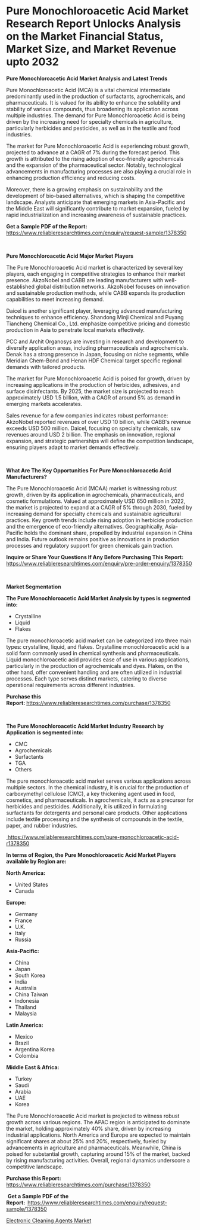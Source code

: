 <p><h1>Pure Monochloroacetic Acid Market Research Report Unlocks Analysis on the Market Financial Status, Market Size, and Market Revenue upto 2032</h1></p><p><strong>Pure Monochloroacetic Acid Market Analysis and Latest Trends</strong></p>
<p><p>Pure Monochloroacetic Acid (MCA) is a vital chemical intermediate predominantly used in the production of surfactants, agrochemicals, and pharmaceuticals. It is valued for its ability to enhance the solubility and stability of various compounds, thus broadening its application across multiple industries. The demand for Pure Monochloroacetic Acid is being driven by the increasing need for specialty chemicals in agriculture, particularly herbicides and pesticides, as well as in the textile and food industries.</p><p>The market for Pure Monochloroacetic Acid is experiencing robust growth, projected to advance at a CAGR of 7% during the forecast period. This growth is attributed to the rising adoption of eco-friendly agrochemicals and the expansion of the pharmaceutical sector. Notably, technological advancements in manufacturing processes are also playing a crucial role in enhancing production efficiency and reducing costs.</p><p>Moreover, there is a growing emphasis on sustainability and the development of bio-based alternatives, which is shaping the competitive landscape. Analysts anticipate that emerging markets in Asia-Pacific and the Middle East will significantly contribute to market expansion, fueled by rapid industrialization and increasing awareness of sustainable practices.</p></p>
<p><strong>Get a Sample PDF of the Report:&nbsp;</strong> <a href="https://www.reliableresearchtimes.com/enquiry/request-sample/1378350?utm_campaign=1940&utm_medium=2&utm_source=Github&utm_content=ia&utm_term=01022025&utm_id=pure-monochloroacetic-acid">https://www.reliableresearchtimes.com/enquiry/request-sample/1378350</a></p>
<p>&nbsp;</p>
<p><strong>Pure Monochloroacetic Acid Major Market Players</strong></p>
<p><p>The Pure Monochloroacetic Acid market is characterized by several key players, each engaging in competitive strategies to enhance their market presence. AkzoNobel and CABB are leading manufacturers with well-established global distribution networks. AkzoNobel focuses on innovation and sustainable production methods, while CABB expands its production capabilities to meet increasing demand.</p><p>Daicel is another significant player, leveraging advanced manufacturing techniques to enhance efficiency. Shandong Minji Chemical and Puyang Tiancheng Chemical Co., Ltd. emphasize competitive pricing and domestic production in Asia to penetrate local markets effectively.</p><p>PCC and Archit Organosys are investing in research and development to diversify application areas, including pharmaceuticals and agrochemicals. Denak has a strong presence in Japan, focusing on niche segments, while Meridian Chem-Bond and Henan HDF Chemical target specific regional demands with tailored products.</p><p>The market for Pure Monochloroacetic Acid is poised for growth, driven by increasing applications in the production of herbicides, adhesives, and surface disinfectants. By 2025, the market size is projected to reach approximately USD 1.5 billion, with a CAGR of around 5% as demand in emerging markets accelerates.</p><p>Sales revenue for a few companies indicates robust performance: AkzoNobel reported revenues of over USD 10 billion, while CABB's revenue exceeds USD 500 million. Daicel, focusing on specialty chemicals, saw revenues around USD 2 billion. The emphasis on innovation, regional expansion, and strategic partnerships will define the competition landscape, ensuring players adapt to market demands effectively.</p></p>
<p>&nbsp;</p>
<p><strong>What Are The Key Opportunities For Pure Monochloroacetic Acid Manufacturers?</strong></p>
<p><p>The Pure Monochloroacetic Acid (MCAA) market is witnessing robust growth, driven by its application in agrochemicals, pharmaceuticals, and cosmetic formulations. Valued at approximately USD 650 million in 2022, the market is projected to expand at a CAGR of 5% through 2030, fueled by increasing demand for specialty chemicals and sustainable agricultural practices. Key growth trends include rising adoption in herbicide production and the emergence of eco-friendly alternatives. Geographically, Asia-Pacific holds the dominant share, propelled by industrial expansion in China and India. Future outlook remains positive as innovations in production processes and regulatory support for green chemicals gain traction.</p></p>
<p><strong>Inquire or Share Your Questions If Any Before Purchasing This Report:</strong> <a href="https://www.reliableresearchtimes.com/enquiry/pre-order-enquiry/1378350?utm_campaign=1940&utm_medium=2&utm_source=Github&utm_content=ia&utm_term=01022025&utm_id=pure-monochloroacetic-acid">https://www.reliableresearchtimes.com/enquiry/pre-order-enquiry/1378350</a></p>
<p>&nbsp;</p>
<p><strong>Market Segmentation</strong></p>
<p><strong>The Pure Monochloroacetic Acid Market Analysis by types is segmented into:</strong></p>
<p><ul><li>Crystalline</li><li>Liquid</li><li>Flakes</li></ul></p>
<p><p>The pure monochloroacetic acid market can be categorized into three main types: crystalline, liquid, and flakes. Crystalline monochloroacetic acid is a solid form commonly used in chemical synthesis and pharmaceuticals. Liquid monochloroacetic acid provides ease of use in various applications, particularly in the production of agrochemicals and dyes. Flakes, on the other hand, offer convenient handling and are often utilized in industrial processes. Each type serves distinct markets, catering to diverse operational requirements across different industries.</p></p>
<p><strong>Purchase this Report:&nbsp;</strong><a href="https://www.reliableresearchtimes.com/purchase/1378350?utm_campaign=1940&utm_medium=2&utm_source=Github&utm_content=ia&utm_term=01022025&utm_id=pure-monochloroacetic-acid">https://www.reliableresearchtimes.com/purchase/1378350</a></p>
<p>&nbsp;</p>
<p><strong>The Pure Monochloroacetic Acid Market Industry Research by Application is segmented into:</strong></p>
<p><ul><li>CMC</li><li>Agrochemicals</li><li>Surfactants</li><li>TGA</li><li>Others</li></ul></p>
<p><p>The pure monochloroacetic acid market serves various applications across multiple sectors. In the chemical industry, it is crucial for the production of carboxymethyl cellulose (CMC), a key thickening agent used in food, cosmetics, and pharmaceuticals. In agrochemicals, it acts as a precursor for herbicides and pesticides. Additionally, it is utilized in formulating surfactants for detergents and personal care products. Other applications include textile processing and the synthesis of compounds in the textile, paper, and rubber industries.</p></p>
<p><a href="https://www.reliableresearchtimes.com/pure-monochloroacetic-acid-r1378350?utm_campaign=1940&utm_medium=2&utm_source=Github&utm_content=ia&utm_term=01022025&utm_id=pure-monochloroacetic-acid">&nbsp;https://www.reliableresearchtimes.com/pure-monochloroacetic-acid-r1378350</a></p>
<p><strong>In terms of Region, the Pure Monochloroacetic Acid Market Players available by Region are:</strong></p>
<p>
    <p> <strong> North America: </strong>
        <ul>
            <li>United States</li>
            <li>Canada</li>
        </ul>
        </p> 
    <p> <strong> Europe: </strong>
        <ul>
            <li>Germany</li>
            <li>France</li>
            <li>U.K.</li>
            <li>Italy</li>
            <li>Russia</li>
        </ul>
        </p> 
    <p> <strong> Asia-Pacific: </strong>
        <ul>
            <li>China</li>
            <li>Japan</li>
            <li>South Korea</li>
            <li>India</li>
            <li>Australia</li>
            <li>China Taiwan</li>
            <li>Indonesia</li>
            <li>Thailand</li>
            <li>Malaysia</li>
        </ul>
        </p> 
    <p> <strong> Latin America: </strong>
        <ul>
            <li>Mexico</li>
            <li>Brazil</li>
            <li>Argentina Korea</li>
            <li>Colombia</li>
        </ul>
        </p> 
    <p> <strong> Middle East & Africa: </strong>
        <ul>
            <li>Turkey</li>
            <li>Saudi</li>
            <li>Arabia</li>
            <li>UAE</li>
            <li>Korea</li>
        </ul>
    </p>
    </p>
<p><p>The Pure Monochloroacetic Acid market is projected to witness robust growth across various regions. The APAC region is anticipated to dominate the market, holding approximately 40% share, driven by increasing industrial applications. North America and Europe are expected to maintain significant shares at about 25% and 20%, respectively, fueled by advancements in agriculture and pharmaceuticals. Meanwhile, China is poised for substantial growth, capturing around 15% of the market, backed by rising manufacturing activities. Overall, regional dynamics underscore a competitive landscape.</p></p>
<p><strong>Purchase this Report: </strong><a href="https://www.reliableresearchtimes.com/purchase/1378350?utm_campaign=1940&utm_medium=2&utm_source=Github&utm_content=ia&utm_term=01022025&utm_id=pure-monochloroacetic-acid">https://www.reliableresearchtimes.com/purchase/1378350</a></p>
<p>&nbsp;<strong>Get a Sample PDF of the Report:&nbsp;&nbsp;</strong><a href="https://www.reliableresearchtimes.com/enquiry/request-sample/1378350?utm_campaign=1940&utm_medium=2&utm_source=Github&utm_content=ia&utm_term=01022025&utm_id=pure-monochloroacetic-acid">https://www.reliableresearchtimes.com/enquiry/request-sample/1378350</a></p>
<p><strong></strong></p>
<p><p><a href="https://github.com/hgf64gh/Market-Research-Report-List-1/blob/main/electronic-cleaning-agents-market.md?utm_campaign=1940&utm_medium=2&utm_source=Github&utm_content=ia&utm_term=01022025&utm_id=pure-monochloroacetic-acid">Electronic Cleaning Agents Market</a></p></p>